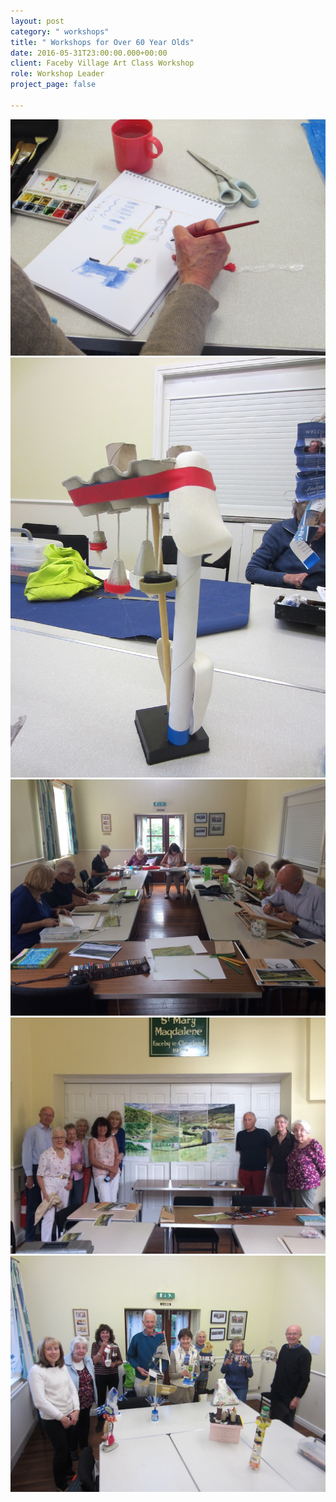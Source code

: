 ```yaml
---
layout: post
category: " workshops"
title: " Workshops for Over 60 Year Olds"
date: 2016-05-31T23:00:00.000+00:00
client: Faceby Village Art Class Workshop
role: Workshop Leader
project_page: false

---
```

![](/uploads/IMG_1712.jpg)![](/uploads/IMG_1709.jpg)![](/uploads/IMG_1422.jpg)![](/uploads/IMG_1438.jpg)![](/uploads/IMG_1723.jpg)